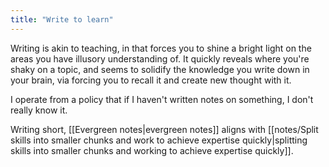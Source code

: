 ```yaml
---
title: "Write to learn"
---
```


Writing is akin to teaching, in that forces you to shine a bright light on the areas you have illusory understanding of. It quickly reveals where you're shaky on a topic, and seems to solidify the knowledge you write down in your brain, via forcing you to recall it and create new thought with it.

I operate from a policy that if I haven't written notes on something, I don't really know it.

Writing short, [[Evergreen notes|evergreen notes]] aligns with [[notes/Split skills into smaller chunks and work to achieve expertise quickly|splitting skills into smaller chunks and working to achieve expertise quickly]].